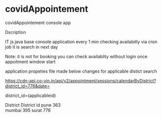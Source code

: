 # covidAppointement
covidAppointement console app


Dscription  

IT js java base console application   every 1 min checking availabitly via cron job 
it is search in next day 


Note: it is not for booking you can check availablity without login  once appoitment window start 




application propeties file made below changes for applicable distict search 

https://cdn-api.co-vin.in/api/v2/appointment/sessions/calendarByDistrict?district_id=776&date= 

district_id={applicableid}

District  District id 
pune         363  
mumbai       395
surat        776   
